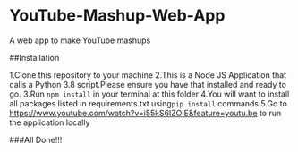 # YouTube-Mashup-Web-App
A web app to make YouTube mashups 

##Installation

1.Clone this repository to your machine
2.This is a Node JS Application that calls a Python 3.8 script.Please ensure you have that installed and ready to go.
3.Run ```npm install``` in your terminal at this folder
4.You will want to install all packages listed in requirements.txt using```pip install``` commands
5.Go to https://www.youtube.com/watch?v=i55kS6IZOIE&feature=youtu.be to run the application locally

###All Done!!!
